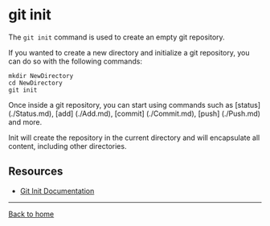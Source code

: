 # git init

The `git init` command is used to create an empty git repository.

If you wanted to create a new directory and initialize a git repository, you can do so with the following commands:

```
mkdir NewDirectory 
cd NewDirectory
git init
```

Once inside a git repository, you can start using commands such as [status] (./Status.md),
[add] (./Add.md),
[commit] (./Commit.md),
[push] (./Push.md)
and more.

Init will create the repository in the current directory and will encapsulate all content, including other directories.

## Resources 

- [Git Init Documentation](https://git-scm.com/docs/git-init)

---

[Back to home](../README.md)
